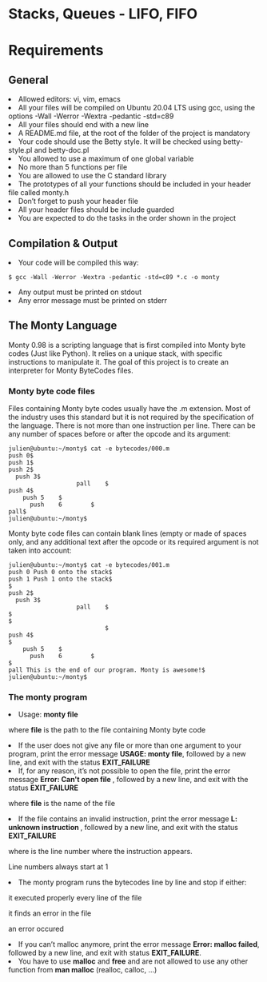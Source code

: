 # Stacks, Queues - LIFO, FIFO

# Requirements
## General

<li> Allowed editors: vi, vim, emacs
<li> All your files will be compiled on Ubuntu 20.04 LTS using gcc, using the options -Wall -Werror -Wextra -pedantic -std=c89
<li> All your files should end with a new line
<li> A README.md file, at the root of the folder of the project is mandatory
<li> Your code should use the Betty style. It will be checked using betty-style.pl and betty-doc.pl
<li> You allowed to use a maximum of one global variable
<li> No more than 5 functions per file
<li> You are allowed to use the C standard library
<li> The prototypes of all your functions should be included in your header file called monty.h
<li> Don’t forget to push your header file
<li> All your header files should be include guarded
<li> You are expected to do the tasks in the order shown in the project

## Compilation & Output

<li> Your code will be compiled this way:

```
$ gcc -Wall -Werror -Wextra -pedantic -std=c89 *.c -o monty
```

<li> Any output must be printed on stdout
<li> Any error message must be printed on stderr

## The Monty Language

Monty 0.98 is a scripting language that is first compiled into Monty byte codes (Just like Python). It relies on a unique stack, with specific instructions to manipulate it. The goal of this project is to create an interpreter for Monty ByteCodes files.

### Monty byte code files

Files containing Monty byte codes usually have the .m extension. Most of the industry uses this standard but it is not required by the specification of the language. There is not more than one instruction per line. There can be any number of spaces before or after the opcode and its argument:

```
julien@ubuntu:~/monty$ cat -e bytecodes/000.m
push 0$
push 1$
push 2$
  push 3$
                   pall    $
push 4$
    push 5    $
      push    6        $
pall$
julien@ubuntu:~/monty$
```

Monty byte code files can contain blank lines (empty or made of spaces only, and any additional text after the opcode or its required argument is not taken into account:

```
julien@ubuntu:~/monty$ cat -e bytecodes/001.m
push 0 Push 0 onto the stack$
push 1 Push 1 onto the stack$
$
push 2$
  push 3$
                   pall    $
$
$
                           $
push 4$
$
    push 5    $
      push    6        $
$
pall This is the end of our program. Monty is awesome!$
julien@ubuntu:~/monty$
```

### The monty program

<li> Usage: <b>monty file</b>

where <b>file</b>  is the path to the file containing Monty byte code
<li> If the user does not give any file or more than one argument to your program, print the error message <b>USAGE: monty file</b>, followed by a new line, and exit with the status <b>EXIT_FAILURE</b>
<li> If, for any reason, it’s not possible to open the file, print the error message <b>Error: Can't open file <file></b>, followed by a new line, and exit with the status <b>EXIT_FAILURE</b>

where <b>file</b> is the name of the file
<li> If the file contains an invalid instruction, print the error message <b>L<line_number>: unknown instruction <opcode></b>, followed by a new line, and exit with the status <b>EXIT_FAILURE</b>

where is the line number where the instruction appears.

Line numbers always start at 1
<li> The monty program runs the bytecodes line by line and stop if either:

it executed properly every line of the file

it finds an error in the file

an error occured
<li> If you can’t malloc anymore, print the error message <b>Error: malloc failed</b>, followed by a new line, and exit with status <b>EXIT_FAILURE</b>.
<li> You have to use <b>malloc</b> and <b>free</b> and are not allowed to use any other function from <b>man malloc</b> (realloc, calloc, …)

